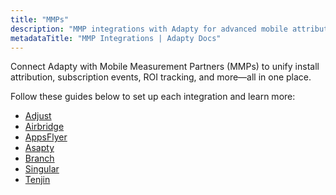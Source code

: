 ```yaml
---
title: "MMPs"
description: "MMP integrations with Adapty for advanced mobile attribution tracking."
metadataTitle: "MMP Integrations | Adapty Docs"
---
```


Connect Adapty with Mobile Measurement Partners (MMPs) to unify install attribution, subscription events, ROI tracking, and more—all in one place.

Follow these guides below to set up each integration and learn more:
- [Adjust](adjust)
- [Airbridge](airbridge)
- [AppsFlyer](appsflyer)
- [Asapty](asapty)
- [Branch](branch)
- [Singular](singular)
- [Tenjin](tenjin)